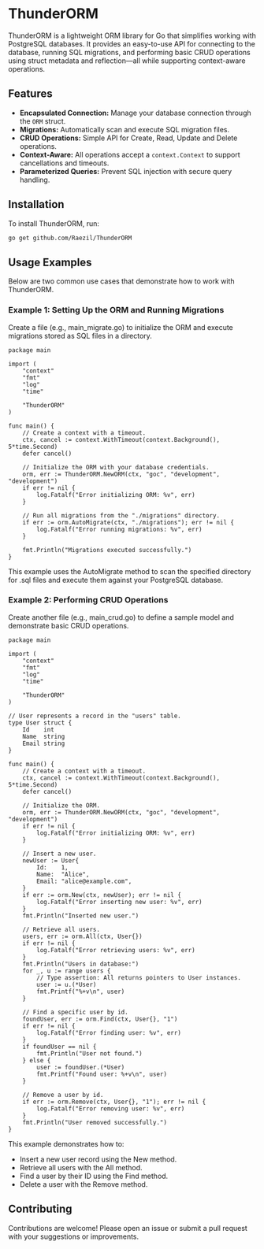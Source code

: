 # ThunderORM

ThunderORM is a lightweight ORM library for Go that simplifies working with PostgreSQL databases. It provides an easy-to-use API for connecting to the database, running SQL migrations, and performing basic CRUD operations using struct metadata and reflection—all while supporting context-aware operations.

## Features

- **Encapsulated Connection:** Manage your database connection through the `ORM` struct.
- **Migrations:** Automatically scan and execute SQL migration files.
- **CRUD Operations:** Simple API for Create, Read, Update and Delete operations.
- **Context-Aware:** All operations accept a `context.Context` to support cancellations and timeouts.
- **Parameterized Queries:** Prevent SQL injection with secure query handling.

## Installation

To install ThunderORM, run:

```bash
go get github.com/Raezil/ThunderORM
```


## Usage Examples

Below are two common use cases that demonstrate how to work with ThunderORM.
### Example 1: Setting Up the ORM and Running Migrations

Create a file (e.g., main_migrate.go) to initialize the ORM and execute migrations stored as SQL files in a directory.

```
package main

import (
	"context"
	"fmt"
	"log"
	"time"

	"ThunderORM"
)

func main() {
	// Create a context with a timeout.
	ctx, cancel := context.WithTimeout(context.Background(), 5*time.Second)
	defer cancel()

	// Initialize the ORM with your database credentials.
	orm, err := ThunderORM.NewORM(ctx, "goc", "development", "development")
	if err != nil {
		log.Fatalf("Error initializing ORM: %v", err)
	}

	// Run all migrations from the "./migrations" directory.
	if err := orm.AutoMigrate(ctx, "./migrations"); err != nil {
		log.Fatalf("Error running migrations: %v", err)
	}

	fmt.Println("Migrations executed successfully.")
}
```

This example uses the AutoMigrate method to scan the specified directory for .sql files and execute them against your PostgreSQL database.
### Example 2: Performing CRUD Operations

Create another file (e.g., main_crud.go) to define a sample model and demonstrate basic CRUD operations.
```
package main

import (
	"context"
	"fmt"
	"log"
	"time"

	"ThunderORM"
)

// User represents a record in the "users" table.
type User struct {
	Id    int
	Name  string
	Email string
}

func main() {
	// Create a context with a timeout.
	ctx, cancel := context.WithTimeout(context.Background(), 5*time.Second)
	defer cancel()

	// Initialize the ORM.
	orm, err := ThunderORM.NewORM(ctx, "goc", "development", "development")
	if err != nil {
		log.Fatalf("Error initializing ORM: %v", err)
	}

	// Insert a new user.
	newUser := User{
		Id:    1,
		Name:  "Alice",
		Email: "alice@example.com",
	}
	if err := orm.New(ctx, newUser); err != nil {
		log.Fatalf("Error inserting new user: %v", err)
	}
	fmt.Println("Inserted new user.")

	// Retrieve all users.
	users, err := orm.All(ctx, User{})
	if err != nil {
		log.Fatalf("Error retrieving users: %v", err)
	}
	fmt.Println("Users in database:")
	for _, u := range users {
		// Type assertion: All returns pointers to User instances.
		user := u.(*User)
		fmt.Printf("%+v\n", user)
	}

	// Find a specific user by id.
	foundUser, err := orm.Find(ctx, User{}, "1")
	if err != nil {
		log.Fatalf("Error finding user: %v", err)
	}
	if foundUser == nil {
		fmt.Println("User not found.")
	} else {
		user := foundUser.(*User)
		fmt.Printf("Found user: %+v\n", user)
	}

	// Remove a user by id.
	if err := orm.Remove(ctx, User{}, "1"); err != nil {
		log.Fatalf("Error removing user: %v", err)
	}
	fmt.Println("User removed successfully.")
}
```

This example demonstrates how to:
  - Insert a new user record using the New method.
  - Retrieve all users with the All method.
  - Find a user by their ID using the Find method.
  - Delete a user with the Remove method.

## Contributing

Contributions are welcome! Please open an issue or submit a pull request with your suggestions or improvements.
